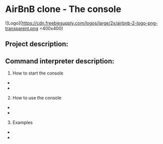 # AirBnB clone - The console
![Logo](https://cdn.freebiesupply.com/logos/large/2x/airbnb-2-logo-png-transparent.png =400x400)

## Project description:

## Command interpreter description:
1. How to start the console
*
*
2. How to use the console
*
*
3. Examples
*
*
